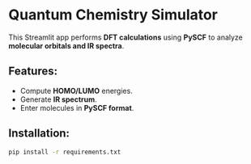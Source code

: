 # Quantum Chemistry Simulator

This Streamlit app performs **DFT calculations** using **PySCF** to analyze **molecular orbitals and IR spectra**.

## Features:
- Compute **HOMO/LUMO** energies.
- Generate **IR spectrum**.
- Enter molecules in **PySCF format**.

## Installation:
```bash
pip install -r requirements.txt
